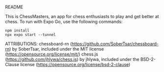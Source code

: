 README

This is ChessMasters, an app for chess enthusiasts to play and get better at chess.
To run with Expo Go, use the following commands:
```
npm install
npx expo start --tunnel
```

ATTRIBUTIONS:
chessboard-rn (https://github.com/SoberTsar/chessboard-rn) by SoberTsar, included under the MIT license (https://opensource.org/license/mit/)
chess.js (https://github.com/jhlywa/chess.js) by jhlywa, included under the BSD-2-Clause license (https://opensource.org/license/bsd-2-clause)
